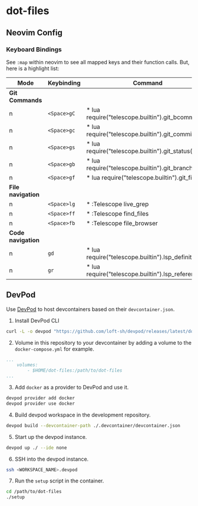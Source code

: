 # dot-files

## Neovim Config

### Keyboard Bindings
See `:map` within neovim to see all mapped keys and their function calls.
But, here is a highlight list:

|Mode|Keybinding|Command|
|-|-|-|
| **Git Commands** |||
|n  |`<Space>gC`  | * <Cmd>lua require("telescope.builtin").git_bcommits()<CR>|
|n  |`<Space>gc`  | * <Cmd>lua require("telescope.builtin").git_commits()<CR>|
|n  |`<Space>gs`  | * <Cmd>lua require("telescope.builtin").git_status()<CR>|
|n  |`<Space>gb`  | * <Cmd>lua require("telescope.builtin").git_branches()<CR>|
|n  |`<Space>gf`  | * <Cmd>lua require("telescope.builtin").git_files()<CR>|
| **File navigation** |||
|n  |`<Space>lg`  | * :Telescope live_grep<CR>|
|n  |`<Space>ff`  | * :Telescope find_files<CR>|
|n  |`<Space>fb`  | * :Telescope file_browser<CR>|
| **Code  navigation** |||
|n  |`gd`         | * <Cmd>lua require("telescope.builtin").lsp_definitions()<CR>|
|n  |`gr`         | * <Cmd>lua require("telescope.builtin").lsp_references()<CR>|

## DevPod
Use [DevPod](https://devpod.sh/docs/getting-started/install) to host devcontainers based on their `devcontainer.json`.

1. Install DevPod CLI
```bash
curl -L -o devpod "https://github.com/loft-sh/devpod/releases/latest/download/devpod-linux-amd64" && sudo install -c -m 0755 devpod /usr/local/bin && rm -f devpod
```

2. Volume in this repository to your devcontainer by adding a volume to the `docker-compose.yml` for example.
```yaml
...
    volumes:
        - $HOME/dot-files:/path/to/dot-files
...
```

3. Add `docker` as a provider to DevPod and use it.
```bash
devpod provider add docker
devpod provider use docker
```

4. Build devpod workspace in the development repository.
```bash
devpod build --devcontainer-path ./.devcontainer/devcontainer.json
```

5. Start up the devpod instance.
```bash
devpod up ./ --ide none
```

6. SSH into the devpod instance.
```bash
ssh <WORKSPACE_NAME>.devpod
```

7. Run the `setup` script in the container.
```bash
cd /path/to/dot-files
./setup
```

